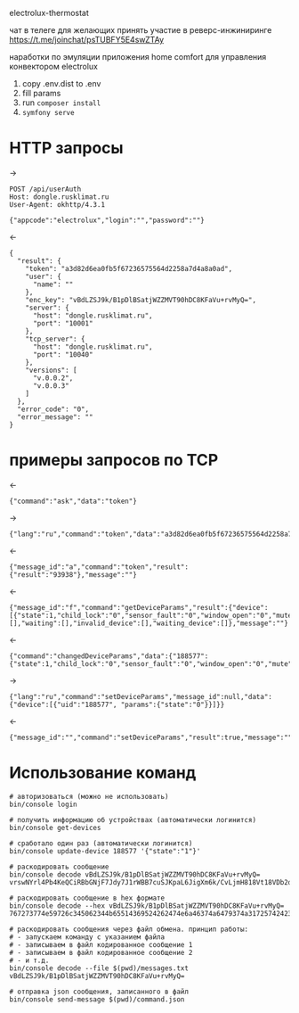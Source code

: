 electrolux-thermostat

чат в телеге для желающих принять участие в реверс-инжиниринге
https://t.me/joinchat/psTUBFY5E4swZTAy

наработки по эмуляции приложения home comfort для управления конвектором electrolux

1. copy .env.dist to .env
2. fill params
3. run `composer install`
4. `symfony serve`


# HTTP запросы
->

    POST /api/userAuth
    Host: dongle.rusklimat.ru
    User-Agent: okhttp/4.3.1

    {"appcode":"electrolux","login":"","password":""}

<-

    {
      "result": {
        "token": "a3d82d6ea0fb5f67236575564d2258a7d4a8a0ad",
        "user": {
          "name": ""
        },
        "enc_key": "vBdLZSJ9k/B1pDlBSatjWZZMVT90hDC8KFaVu+rvMyQ=",
        "server": {
          "host": "dongle.rusklimat.ru",
          "port": "10001"
        },
        "tcp_server": {
          "host": "dongle.rusklimat.ru",
          "port": "10040"
        },
        "versions": [
          "v.0.0.2",
          "v.0.0.3"
        ]
      },
      "error_code": "0",
      "error_message": ""
    }

# примеры запросов по TCP

<-
  
    {"command":"ask","data":"token"}

->
    
    {"lang":"ru","command":"token","data":"a3d82d6ea0fb5f67236575564d2258a7d4a8a0ad"}

<-
    
    {"message_id":"a","command":"token","result":{"result":"93938"},"message":""}

<-

    {"message_id":"f","command":"getDeviceParams","result":{"device":[{"state":1,"child_lock":"0","sensor_fault":"0","window_open":"0","mute":"0","window_opened":0,"calendar_on":"0","brightness":"1","led_off_auto":0,"temp_comfort":10,"delta_eco":4,"temp_antifrost":7,"mode":1,"mode_temp_1":"0","mode_temp_2":"0","mode_temp_3":"0","hours":12,"minutes":0,"timer":0,"current_temp":7,"heat_mode":0,"power":0,"code":"0","lcd_on":1,"time_seconds":8,"time_minutes":41,"time_hour":16,"time_day":26,"time_month":3,"time_year":21,"time_weekday":5,"preset_monday":0,"preset_tuesday":0,"preset_wednesday":0,"preset_thursday":0,"preset_friday":0,"preset_saturday":0,"preset_sunday":0,"preset_day_1":0,"preset_day_2":0,"preset_day_3":0,"preset_day_4":0,"preset_day_5":0,"preset_day_6":0,"preset_day_7":0,"preset_day_8":2,"preset_day_9":2,"preset_day_10":2,"preset_day_11":2,"preset_day_12":2,"preset_day_13":2,"preset_day_14":2,"preset_day_15":2,"preset_day_16":2,"preset_day_17":2,"preset_day_18":2,"preset_day_19":2,"preset_day_20":2,"preset_day_21":2,"preset_day_22":2,"preset_day_23":2,"preset_day_24":0,"tempid":"188577","uid":"188577","mac":"set","room":"баня","sort":0,"type":"convector24","curr_slot":"0","active_slot":0,"slop":"0","curr_scene":"0","curr_scene_id":0,"wait_slot":0,"curr_slot_dropped":0,"curr_scene_dropped":"0","online":0,"lock":0}],"invalid":[],"waiting":[],"invalid_device":[],"waiting_device":[]},"message":""}

<-

    {"command":"changedDeviceParams","data":{"188577":{"state":1,"child_lock":"0","sensor_fault":"0","window_open":"0","mute":"0","window_opened":0,"calendar_on":"0","brightness":"1","led_off_auto":0,"temp_comfort":10,"delta_eco":4,"temp_antifrost":7,"mode":1,"mode_temp_1":"0","mode_temp_2":"0","mode_temp_3":"0","hours":12,"minutes":0,"timer":0,"current_temp":9,"heat_mode":0,"power":0,"code":"0","lcd_on":1,"time_seconds":46,"time_minutes":54,"time_hour":15,"time_day":26,"time_month":3,"time_year":21,"time_weekday":5,"preset_monday":0,"preset_tuesday":0,"preset_wednesday":0,"preset_thursday":0,"preset_friday":0,"preset_saturday":0,"preset_sunday":0,"preset_day_1":0,"preset_day_2":0,"preset_day_3":0,"preset_day_4":0,"preset_day_5":0,"preset_day_6":0,"preset_day_7":0,"preset_day_8":2,"preset_day_9":2,"preset_day_10":2,"preset_day_11":2,"preset_day_12":2,"preset_day_13":2,"preset_day_14":2,"preset_day_15":2,"preset_day_16":2,"preset_day_17":2,"preset_day_18":2,"preset_day_19":2,"preset_day_20":2,"preset_day_21":2,"preset_day_22":2,"preset_day_23":2,"preset_day_24":0,"tempid":"188577","uid":"188577","mac":"set","room":"баня","sort":0,"type":"convector24","curr_slot":"0","active_slot":0,"slop":"0","curr_scene":"0","curr_scene_id":0,"wait_slot":0,"curr_slot_dropped":0,"curr_scene_dropped":"0","online":1,"lock":0}}}

->

    {"lang":"ru","command":"setDeviceParams","message_id":null,"data":{"device":[{"uid":"188577", "params":{"state":"0"}}]}}

<-

    {"message_id":"","command":"setDeviceParams","result":true,"message":""}

# Использование команд

    # авторизоваться (можно не использовать)
    bin/console login
 
    # получить информацию об устройствах (автоматически логинится)
    bin/console get-devices

    # сработало один раз (автоматически логинится)
    bin/console update-device 188577 '{"state":"1"}'

    # раскодировать сообщение
    bin/console decode vBdLZSJ9k/B1pDlBSatjWZZMVT90hDC8KFaVu+rvMyQ= vrswNYrl4Pb4KeQCiRBbGNjF7Jdy7J1rWBB7cuSJKpaL6JigXm6k/CvLjmH818Vt18VDb2dsjcxFV7ZG3zb3ls1+0759khtHUM+HU81vvxY=7aa0f4722a38055e5d5ba20cbb71aaa5

    # раскодировать сообщение в hex формате
    bin/console decode --hex vBdLZSJ9k/B1pDlBSatjWZZMVT90hDC8KFaVu+rvMyQ= 767273774e59726c345062344b65514369524262474e6a46374a6479374a3172574242376375534a4b70614c364a6967586d366b2f43764c6a6d48383138567431385644623264736a63784656375a47337a62336c73312b303735396b687448554d2b48553831767678593d3761613066343732326133383035356535643562613230636262373161616135

    # раскодировать сообщения через файл обмена. принцип работы:
    # - запускаем команду с указанием файла
    # - записываем в файл кодированное сообщение 1
    # - записываем в файл кодированное сообщение 2
    # - и т.д.
    bin/console decode --file $(pwd)/messages.txt vBdLZSJ9k/B1pDlBSatjWZZMVT90hDC8KFaVu+rvMyQ=

    # отправка json сообщения, записанного в файл
    bin/console send-message $(pwd)/command.json
